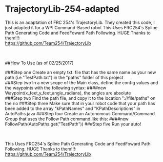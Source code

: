 # TrajectoryLib-254-adapted
This is an adaptation of FRC 254's TrajectoryLib. They created this code, I just adapted it for a WPI Command-Based robot
This Uses FRC254's Spline Path Generating Code and FeedFoward Path Following. HUGE Thanks to them!!!:<br/>
https://github.com/Team254/TrajectoryLib
<br/><br/><br/>

##How To Use (as of 02/25/2017)

###Step one
Create an empty txt. file that has the same name as your new path (i.e "TestPath.txt") in the "paths" folder of this project<br/>
###Step two
In a new scope of the Main class, define the config values and the waypoints with the following syntax:
####new Waypoint(x_feet,y_feet,angle_radians), the angles are absolute<br/>
###Step two
Find the path file, and copy it to the location "://file/paths" on the rio
###Step three
Make sure that in your robot code that your path has been added to the array "kPathNames" and "KPathDescriptions" in AutoPaths.java
###Step four
Create an Autonomous Command/Command Group that uses the Follow Path command like this:
####new FollowPath(AutoPaths.get("TestPath"))
###Step five
Run your auto!<br/><br/><br/>

This Uses FRC254's Spline Path Generating Code and FeedFoward Path Following. HUGE Thanks to them!!!:<br/>
https://github.com/Team254/TrajectoryLib




